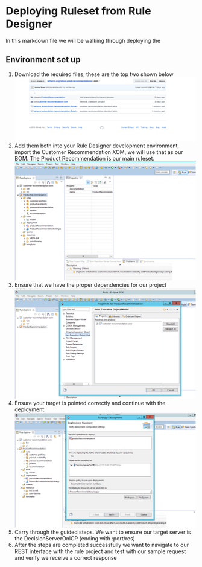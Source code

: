 # Deploying Ruleset from Rule Designer

In this markdown file we will be walking through deploying the

## Environment set up
1. Download the required files, these are the top two shown below
 ![filesToDownload.png](filesToDownload.png)
2. Add them both into your Rule Designer development environment, import the Customer Recommendation XOM, we will use that as our BOM. The Product Recommendation is our main ruleset. ![File Associations](fileassociations.png)
3. Ensure that we have the proper dependencies for our project
![JOM](JXOM.png)
4. Ensure your target is pointed correctly and continue with the deployment.  ![target](target.png)
5. Carry through the guided steps. We want to ensure our target server is the DecisionServerOnICP (ending with :port/res)
6. After the steps are completed successfully we want to navigate to our REST interface with the rule project and test with our sample request and verify we receive a correct response
